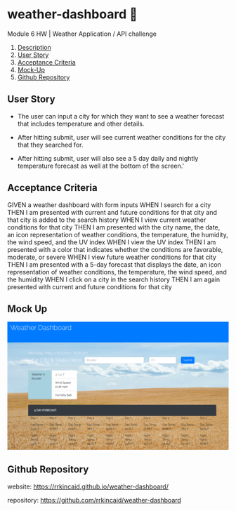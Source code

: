 # weather-dashboard 🐛

Module 6 HW | Weather Application / API challenge

1. [Description](#description)
2. [User Story](#user-story)
3. [Acceptance Criteria](#acceptance-criteria)
4. [Mock-Up](#mock-up)
5. [Github Repository](#github-repository)

## User Story

- The user can input a city for which they want to see a weather forecast that includes temperature and other details.

- After hitting submit, user will see current weather conditions for the city that they searched for.

- After hitting submit, user will also see a 5 day daily and nightly temperature forecast as well at the bottom of the screen.'

## Acceptance Criteria

GIVEN a weather dashboard with form inputs
WHEN I search for a city
THEN I am presented with current and future conditions for that city and that city is added to the search history
WHEN I view current weather conditions for that city
THEN I am presented with the city name, the date, an icon representation of weather conditions, the temperature, the humidity, the wind speed, and the UV index
WHEN I view the UV index
THEN I am presented with a color that indicates whether the conditions are favorable, moderate, or severe
WHEN I view future weather conditions for that city
THEN I am presented with a 5-day forecast that displays the date, an icon representation of weather conditions, the temperature, the wind speed, and the humidity
WHEN I click on a city in the search history
THEN I am again presented with current and future conditions for that city

## Mock Up

<img src= "./assets/images/capture.png">

## Github Repository

website: https://rrkincaid.github.io/weather-dashboard/

repository: https://github.com/rrkincaid/weather-dashboard
